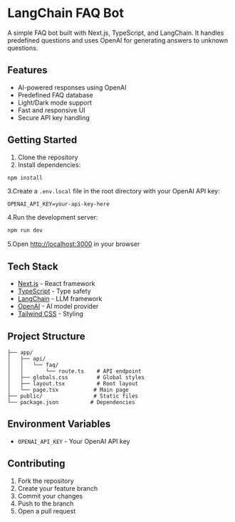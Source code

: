 # LangChain FAQ Bot

A simple FAQ bot built with Next.js, TypeScript, and LangChain. It handles predefined questions and uses OpenAI for generating answers to unknown questions.

## Features

- AI-powered responses using OpenAI
- Predefined FAQ database
- Light/Dark mode support
- Fast and responsive UI
- Secure API key handling

## Getting Started

1. Clone the repository
2. Install dependencies:

```bash
npm install
```

3.Create a `.env.local` file in the root directory with your OpenAI API key:

```plaintext
OPENAI_API_KEY=your-api-key-here
```

4.Run the development server:

```bash
npm run dev
```

5.Open [http://localhost:3000](http://localhost:3000) in your browser

## Tech Stack

- [Next.js](https://nextjs.org/) - React framework
- [TypeScript](https://www.typescriptlang.org/) - Type safety
- [LangChain](https://js.langchain.com/) - LLM framework
- [OpenAI](https://platform.openai.com/) - AI model provider
- [Tailwind CSS](https://tailwindcss.com/) - Styling

## Project Structure

```text
├── app/
│   ├── api/
│   │   └── faq/
│   │       └── route.ts    # API endpoint
│   ├── globals.css         # Global styles
│   ├── layout.tsx          # Root layout
│   └── page.tsx           # Main page
├── public/                # Static files
└── package.json          # Dependencies
```

## Environment Variables

- `OPENAI_API_KEY` - Your OpenAI API key

## Contributing

1. Fork the repository
2. Create your feature branch
3. Commit your changes
4. Push to the branch
5. Open a pull request
